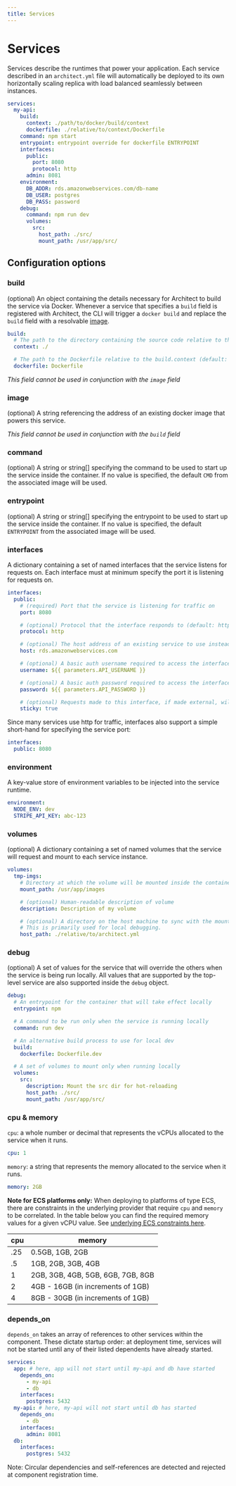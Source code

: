 ```yaml
---
title: Services
---
```


# Services

Services describe the runtimes that power your application. Each service described in an `architect.yml` file will automatically be deployed to its own horizontally scaling replica with load balanced seamlessly between instances.

```yaml
services:
  my-api:
    build:
      context: ./path/to/docker/build/context
      dockerfile: ./relative/to/context/Dockerfile
    command: npm start
    entrypoint: entrypoint override for dockerfile ENTRYPOINT
    interfaces:
      public:
        port: 8080
        protocol: http
      admin: 8081
    environment:
      DB_ADDR: rds.amazonwebservices.com/db-name
      DB_USER: postgres
      DB_PASS: password
    debug:
      command: npm run dev
      volumes:
        src:
          host_path: ./src/
          mount_path: /usr/app/src/
```

## Configuration options

### build

(optional) An object containing the details necessary for Architect to build the service via Docker. Whenever a service that specifies a `build` field is registered with Architect, the CLI will trigger a `docker build` and replace the `build` field with a resolvable [image](#image).

```yaml
build:
  # The path to the directory containing the source code relative to the architect.yml file
  context: ./

  # The path to the Dockerfile relative to the build.context (default: Dockerfile)
  dockerfile: Dockerfile
```

_This field cannot be used in conjunction with the `image` field_

### image

(optional) A string referencing the address of an existing docker image that powers this service.

_This field cannot be used in conjunction with the `build` field_

### command

(optional) A string or string[] specifying the command to be used to start up the service inside the container. If no value is specified, the default `CMD` from the associated image will be used.

### entrypoint

(optional) A string or string[] specifying the entrypoint to be used to start up the service inside the container. If no value is specified, the default `ENTRYPOINT` from the associated image will be used.

### interfaces

A dictionary containing a set of named interfaces that the service listens for requests on. Each interface must at minimum specify the port it is listening for requests on.

```yaml
interfaces:
  public:
    # (required) Port that the service is listening for traffic on
    port: 8080

    # (optional) Protocol that the interface responds to (default: http)
    protocol: http

    # (optional) The host address of an existing service to use instead of provisioning a new one
    host: rds.amazonwebservices.com

    # (optional) A basic auth username required to access the interface
    username: ${{ parameters.API_USERNAME }}

    # (optional) A basic auth password required to access the interface
    password: ${{ parameters.API_PASSWORD }}

    # (optional) Requests made to this interface, if made external, will use sticky sessions (defaults to false)
    sticky: true
```

Since many services use http for traffic, interfaces also support a simple short-hand for specifying the service port:

```yaml
interfaces:
  public: 8080
```

### environment

A key-value store of environment variables to be injected into the service runtime.

```yaml
environment:
  NODE_ENV: dev
  STRIPE_API_KEY: abc-123
```

### volumes

(optional) A dictionary containing a set of named volumes that the service will request and mount to each service instance.

```yaml
volumes:
  tmp-imgs:
    # Directory at which the volume will be mounted inside the container
    mount_path: /usr/app/images

    # (optional) Human-readable description of volume
    description: Description of my volume

    # (optional) A directory on the host machine to sync with the mount_path on the docker image.
    # This is primarily used for local debugging.
    host_path: ./relative/to/architect.yml
```

### debug

(optional) A set of values for the service that will override the others when the service is being run locally. All values that are supported by the top-level service are also supported inside the `debug` object.

```yaml
debug:
  # An entrypoint for the container that will take effect locally
  entrypoint: npm

  # A command to be run only when the service is running locally
  command: run dev

  # An alternative build process to use for local dev
  build:
    dockerfile: Dockerfile.dev

  # A set of volumes to mount only when running locally
  volumes:
    src:
      description: Mount the src dir for hot-reloading
      host_path: ./src/
      mount_path: /usr/app/src/
```

### cpu & memory

`cpu`: a whole number or decimal that represents the vCPUs allocated to the service when it runs.

```yaml
cpu: 1
```

`memory`: a string that represents the memory allocated to the service when it runs.

```yaml
memory: 2GB
```

**Note for ECS platforms only:**
When deploying to platforms of type ECS, there are constraints in the underlying provider that require `cpu` and `memory` to be correlated. In the table below you can find the required memory values for a given vCPU value. See [underlying ECS constraints here](https://docs.aws.amazon.com/AmazonECS/latest/developerguide/task-cpu-memory-error.html).

| cpu | memory |
| ----- | ----------- |
| .25   | 0.5GB, 1GB, 2GB |
| .5  | 1GB, 2GB, 3GB, 4GB |
| 1  | 2GB, 3GB, 4GB, 5GB, 6GB, 7GB, 8GB |
| 2 | 4GB - 16GB (in increments of 1GB) |
| 4 | 8GB - 30GB (in increments of 1GB) |

### depends_on

`depends_on` takes an array of references to other services within the component. These dictate startup order: at deployment time, services will not be started until any of their listed dependents have already started.

```yaml
services:
  app: # here, app will not start until my-api and db have started
    depends_on:
      - my-api
      - db
    interfaces:
      postgres: 5432
  my-api: # here, my-api will not start until db has started
    depends_on:
      - db
    interfaces:
      admin: 8081
  db:
    interfaces:
      postgres: 5432
```

Note: Circular dependencies and self-references are detected and rejected at component registration time.
